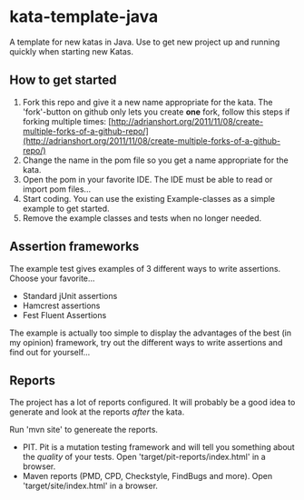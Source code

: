 kata-template-java
==================

A template for new katas in Java. Use to get new project up and running quickly 
when starting new Katas.

How to get started
------------------
1. Fork this repo and give it a new name appropriate for the kata. The 'fork'-button on github only lets you create **one** fork, follow this steps if forking multiple times: [http://adrianshort.org/2011/11/08/create-multiple-forks-of-a-github-repo/](http://adrianshort.org/2011/11/08/create-multiple-forks-of-a-github-repo/)
2. Change the name in the pom file so you get a name appropriate for the kata.
3. Open the pom in your favorite IDE. The IDE must be able to read or import pom files...
4. Start coding. You can use the existing Example-classes as a simple example to get started.
5. Remove the example classes and tests when no longer needed.

Assertion frameworks
--------------------
The example test gives examples of 3 different ways to write assertions. Choose your favorite...
* Standard jUnit assertions
* Hamcrest assertions
* Fest Fluent Assertions

The example is actually too simple to display the advantages of the best (in my opinion)
framework, try out the different ways to write assertions and find out for yourself... 

Reports
-------
The project has a lot of reports configured. It will probably be a good idea to generate and 
look at the reports *after* the kata.

Run 'mvn site' to genereate the reports.

* PIT. Pit is a mutation testing framework and will tell you something about
  the *quality* of your tests. Open 'target/pit-reports/index.html' in a browser.
* Maven reports (PMD, CPD, Checkstyle, FindBugs and more). Open 'target/site/index.html' in a browser.

